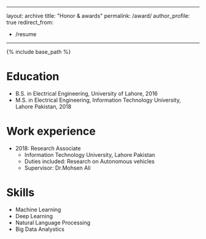 
---
layout: archive
title: "Honor & awards"
permalink: /award/
author_profile: true
redirect_from:
  - /resume
---

{% include base_path %}

Education
======
* B.S. in Electrical Engineering, University of Lahore, 2016
* M.S. in Electrical Engineering, Information Technology University, Lahore Pakistan, 2018

Work experience
======
* 2018: Research Associate
  * Information Technology University, Lahore Pakistan
  * Duties included: Research on Autonomous vehicles
  * Supervisor: Dr.Mohsen Ali


  
Skills
======
* Machine Learning
* Deep Learning 
* Natural Language Processing 
* Big Data Analystics 

